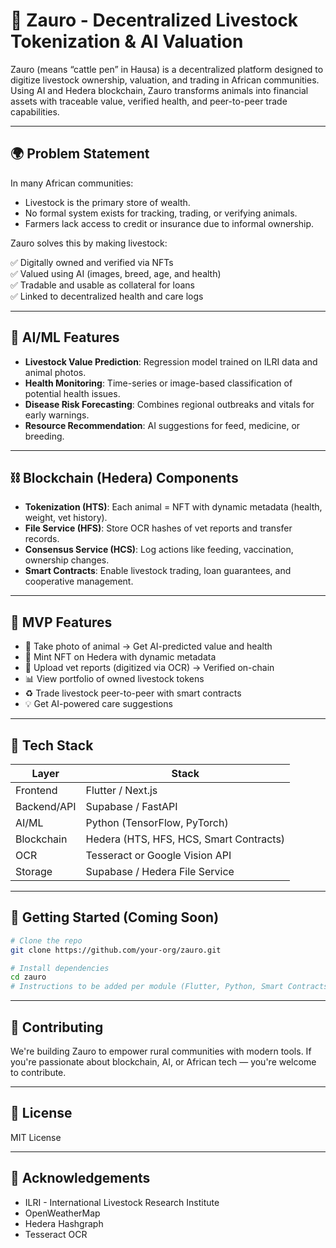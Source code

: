 # 🐄 Zauro - Decentralized Livestock Tokenization & AI Valuation

Zauro (means “cattle pen” in Hausa) is a decentralized platform designed to digitize livestock ownership, valuation, and trading in African communities. Using AI and Hedera blockchain, Zauro transforms animals into financial assets with traceable value, verified health, and peer-to-peer trade capabilities.

---

## 🌍 Problem Statement

In many African communities:
- Livestock is the primary store of wealth.
- No formal system exists for tracking, trading, or verifying animals.
- Farmers lack access to credit or insurance due to informal ownership.

Zauro solves this by making livestock:

✅ Digitally owned and verified via NFTs  
✅ Valued using AI (images, breed, age, and health)  
✅ Tradable and usable as collateral for loans  
✅ Linked to decentralized health and care logs  

---

## 🧠 AI/ML Features

- **Livestock Value Prediction**: Regression model trained on ILRI data and animal photos.
- **Health Monitoring**: Time-series or image-based classification of potential health issues.
- **Disease Risk Forecasting**: Combines regional outbreaks and vitals for early warnings.
- **Resource Recommendation**: AI suggestions for feed, medicine, or breeding.

---

## ⛓️ Blockchain (Hedera) Components

- **Tokenization (HTS)**: Each animal = NFT with dynamic metadata (health, weight, vet history).
- **File Service (HFS)**: Store OCR hashes of vet reports and transfer records.
- **Consensus Service (HCS)**: Log actions like feeding, vaccination, ownership changes.
- **Smart Contracts**: Enable livestock trading, loan guarantees, and cooperative management.

---

## 📱 MVP Features

- 📸 Take photo of animal → Get AI-predicted value and health
- 🐂 Mint NFT on Hedera with dynamic metadata
- 📘 Upload vet reports (digitized via OCR) → Verified on-chain
- 📊 View portfolio of owned livestock tokens
- ♻️ Trade livestock peer-to-peer with smart contracts
- 💡 Get AI-powered care suggestions

---

## 🔧 Tech Stack

| Layer | Stack |
|-------|-------|
| Frontend | Flutter / Next.js |
| Backend/API | Supabase / FastAPI |
| AI/ML | Python (TensorFlow, PyTorch) |
| Blockchain | Hedera (HTS, HFS, HCS, Smart Contracts) |
| OCR | Tesseract or Google Vision API |
| Storage | Supabase / Hedera File Service |

---

## 🚀 Getting Started (Coming Soon)

```bash
# Clone the repo
git clone https://github.com/your-org/zauro.git

# Install dependencies
cd zauro
# Instructions to be added per module (Flutter, Python, Smart Contracts)
```

---

## 🤝 Contributing

We're building Zauro to empower rural communities with modern tools. If you're passionate about blockchain, AI, or African tech — you're welcome to contribute.

---

## 📄 License

MIT License

---

## 🙌 Acknowledgements

- ILRI - International Livestock Research Institute
- OpenWeatherMap
- Hedera Hashgraph
- Tesseract OCR